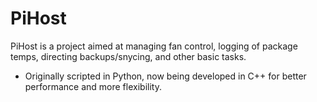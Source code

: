 # PiHost
PiHost is a project aimed at managing fan control, logging of package temps, directing backups/snycing, and other basic tasks.
 - Originally scripted in Python, now being developed in C++ for better performance and more flexibility.
